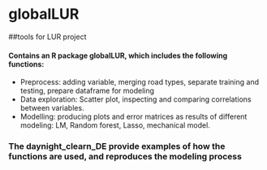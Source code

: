 # globalLUR
##tools for LUR project
#### Contains an R package globalLUR, which includes the following functions:
* Preprocess: adding variable, merging road types, separate training and testing, prepare dataframe for modeling
* Data exploration: Scatter plot, inspecting and comparing correlations between variables.
* Modelling: producing plots and error matrices as results of different modeling: LM, Random forest, Lasso, mechanical model.
### The daynight_clearn_DE provide examples of how the functions are used, and reproduces the modeling process

